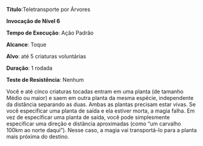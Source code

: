 **Titulo**:Teletransporte por Árvores

**Invocação de Nível 6**

**Tempo de Execução**: Ação Padrão

**Alcance**: Toque

**Alvo**: até 5 criaturas voluntárias

**Duração**: 1 rodada

**Teste de Resistência**: Nenhum

Você e até cinco criaturas tocadas entram em uma planta (de tamanho Médio ou maior) e saem em outra planta da mesma espécie, independente da distância separando as duas. 
Ambas as plantas precisam estar vivas. Se você especificar uma planta de saída e ela estiver morta, a magia falha.
Em vez de especificar uma planta de saída, você pode simplesmente especificar uma direção e distância aproximadas (como “um carvalho 100km ao norte daqui”). Nesse caso, a magia vai transportá-lo para a planta mais próxima do destino.
